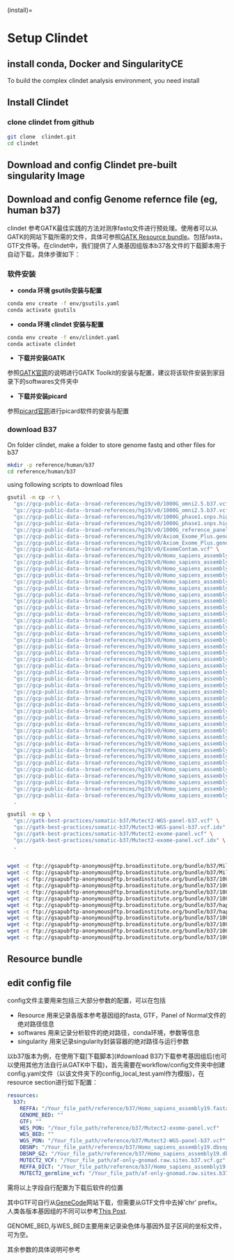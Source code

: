 (install)=

# Setup Clindet

## install conda, Docker and SingularityCE

To build the complex clindet analysis environment, you need install

## Install Clindet

### clone clindet from github

```bash
git clone  clindet.git
cd clindet
```
## Download and config Clindet pre-built singularity Image
### 

## Download and config Genome refernce file (eg, human b37)

clindet 参考GATK最佳实践的方法对测序fastq文件进行预处理。使用者可以从GATK的网站下载所需的文件，具体可参照[GATK Resource bundle](https://gatk.broadinstitute.org/hc/en-us/articles/360035890811-Resource-bundle)。包括fasta，GTF文件等。在clindet中，我们提供了人类基因组版本b37各文件的下载脚本用于自动下载，具体步骤如下：

### 软件安装

* **conda 环境 gsutils安装与配置**

```bash
conda env create -f env/gsutils.yaml
conda activate gsutils
```

* **conda 环境 clindet 安装与配置**

```bash
conda env create -f env/clindet.yaml
conda activate clindet
```

* **下载并安装GATK**

参照[GATK官网](https://github.com/broadinstitute/gatk)的说明进行GATK Toolkit的安装与配置，建议将该软件安装到家目录下的softwares文件夹中

* **下载并安装picard**

参照[picard官网](https://broadinstitute.github.io/picard/)进行picard软件的安装与配置

### download B37

On folder clindet, make a folder to store genome fastq and other files for b37

```bash
mkdir -p reference/human/b37
cd reference/human/b37
```

using following scripts to download files

```bash
gsutil -m cp -r \
  "gs://gcp-public-data--broad-references/hg19/v0/1000G_omni2.5.b37.vcf.gz" \
  "gs://gcp-public-data--broad-references/hg19/v0/1000G_omni2.5.b37.vcf.gz.tbi" \
  "gs://gcp-public-data--broad-references/hg19/v0/1000G_phase1.snps.high_confidence.b37.vcf.gz" \
  "gs://gcp-public-data--broad-references/hg19/v0/1000G_phase1.snps.high_confidence.b37.vcf.gz.tbi" \
  "gs://gcp-public-data--broad-references/hg19/v0/1000G_reference_panel" \
  "gs://gcp-public-data--broad-references/hg19/v0/Axiom_Exome_Plus.genotypes.all_populations.poly.vcf.gz" \
  "gs://gcp-public-data--broad-references/hg19/v0/Axiom_Exome_Plus.genotypes.all_populations.poly.vcf.gz.tbi" \
  "gs://gcp-public-data--broad-references/hg19/v0/ExomeContam.vcf" \
  "gs://gcp-public-data--broad-references/hg19/v0/Homo_sapiens_assembly19.cdna.all.fa" \
  "gs://gcp-public-data--broad-references/hg19/v0/Homo_sapiens_assembly19.cds.all.fa" \
  "gs://gcp-public-data--broad-references/hg19/v0/Homo_sapiens_assembly19.cloud_references.json" \
  "gs://gcp-public-data--broad-references/hg19/v0/Homo_sapiens_assembly19.contam.UD" \
  "gs://gcp-public-data--broad-references/hg19/v0/Homo_sapiens_assembly19.contam.V" \
  "gs://gcp-public-data--broad-references/hg19/v0/Homo_sapiens_assembly19.contam.bed" \
  "gs://gcp-public-data--broad-references/hg19/v0/Homo_sapiens_assembly19.contam.mu" \
  "gs://gcp-public-data--broad-references/hg19/v0/Homo_sapiens_assembly19.dbsnp138.vcf" \
  "gs://gcp-public-data--broad-references/hg19/v0/Homo_sapiens_assembly19.dbsnp138.vcf.idx" \
  "gs://gcp-public-data--broad-references/hg19/v0/Homo_sapiens_assembly19.delly_exclusionRegions.shard0.tsv" \
  "gs://gcp-public-data--broad-references/hg19/v0/Homo_sapiens_assembly19.delly_exclusionRegions.shard1.tsv" \
  "gs://gcp-public-data--broad-references/hg19/v0/Homo_sapiens_assembly19.delly_exclusionRegions.shard10.tsv" \
  "gs://gcp-public-data--broad-references/hg19/v0/Homo_sapiens_assembly19.delly_exclusionRegions.shard11.tsv" \
  "gs://gcp-public-data--broad-references/hg19/v0/Homo_sapiens_assembly19.delly_exclusionRegions.shard2.tsv" \
  "gs://gcp-public-data--broad-references/hg19/v0/Homo_sapiens_assembly19.delly_exclusionRegions.shard3.tsv" \
  "gs://gcp-public-data--broad-references/hg19/v0/Homo_sapiens_assembly19.delly_exclusionRegions.shard4.tsv" \
  "gs://gcp-public-data--broad-references/hg19/v0/Homo_sapiens_assembly19.delly_exclusionRegions.shard5.tsv" \
  "gs://gcp-public-data--broad-references/hg19/v0/Homo_sapiens_assembly19.delly_exclusionRegions.shard6.tsv" \
  "gs://gcp-public-data--broad-references/hg19/v0/Homo_sapiens_assembly19.delly_exclusionRegions.shard7.tsv" \
  "gs://gcp-public-data--broad-references/hg19/v0/Homo_sapiens_assembly19.delly_exclusionRegions.shard8.tsv" \
  "gs://gcp-public-data--broad-references/hg19/v0/Homo_sapiens_assembly19.delly_exclusionRegions.shard9.tsv" \
  "gs://gcp-public-data--broad-references/hg19/v0/Homo_sapiens_assembly19.dict" \
  "gs://gcp-public-data--broad-references/hg19/v0/Homo_sapiens_assembly19.fasta" \
  "gs://gcp-public-data--broad-references/hg19/v0/Homo_sapiens_assembly19.fasta.64.amb" \
  "gs://gcp-public-data--broad-references/hg19/v0/Homo_sapiens_assembly19.fasta.64.ann" \
  "gs://gcp-public-data--broad-references/hg19/v0/Homo_sapiens_assembly19.fasta.64.bwt" \
  "gs://gcp-public-data--broad-references/hg19/v0/Homo_sapiens_assembly19.fasta.64.pac" \
  "gs://gcp-public-data--broad-references/hg19/v0/Homo_sapiens_assembly19.fasta.64.sa" \
  "gs://gcp-public-data--broad-references/hg19/v0/Homo_sapiens_assembly19.fasta.alt" \
  "gs://gcp-public-data--broad-references/hg19/v0/Homo_sapiens_assembly19.fasta.amb" \
  "gs://gcp-public-data--broad-references/hg19/v0/Homo_sapiens_assembly19.fasta.ann" \
  "gs://gcp-public-data--broad-references/hg19/v0/Homo_sapiens_assembly19.fasta.bwt" \
  "gs://gcp-public-data--broad-references/hg19/v0/Homo_sapiens_assembly19.fasta.fai" \
  "gs://gcp-public-data--broad-references/hg19/v0/Homo_sapiens_assembly19.fasta.pac" \
  "gs://gcp-public-data--broad-references/hg19/v0/Homo_sapiens_assembly19.fasta.rbwt" \
  "gs://gcp-public-data--broad-references/hg19/v0/Homo_sapiens_assembly19.fasta.rpac" \
  "gs://gcp-public-data--broad-references/hg19/v0/Homo_sapiens_assembly19.fasta.rsa" \
  "gs://gcp-public-data--broad-references/hg19/v0/Homo_sapiens_assembly19.fasta.sa" \
  .

gsutil -m cp \
  "gs://gatk-best-practices/somatic-b37/Mutect2-WGS-panel-b37.vcf" \
  "gs://gatk-best-practices/somatic-b37/Mutect2-WGS-panel-b37.vcf.idx" \
  "gs://gatk-best-practices/somatic-b37/Mutect2-exome-panel.vcf" \
  "gs://gatk-best-practices/somatic-b37/Mutect2-exome-panel.vcf.idx" \
  .
  
  
wget -c ftp://gsapubftp-anonymous@ftp.broadinstitute.org/bundle/b37/Mills_and_1000G_gold_standard.indels.b37.vcf.gz
wget -c ftp://gsapubftp-anonymous@ftp.broadinstitute.org/bundle/b37/Mills_and_1000G_gold_standard.indels.b37.vcf.gz.md5
wget -c ftp://gsapubftp-anonymous@ftp.broadinstitute.org/bundle/b37/1000G_phase1.indels.b37.vcf.gz
wget -c ftp://gsapubftp-anonymous@ftp.broadinstitute.org/bundle/b37/1000G_phase1.indels.b37.vcf.gz.md5
wget -c ftp://gsapubftp-anonymous@ftp.broadinstitute.org/bundle/b37/1000G_phase1.snps.high_confidence.b37.vcf.gz
wget -c ftp://gsapubftp-anonymous@ftp.broadinstitute.org/bundle/b37/1000G_phase1.snps.high_confidence.b37.vcf.gz.md5
wget -c ftp://gsapubftp-anonymous@ftp.broadinstitute.org/bundle/b37/hapmap_3.3.b37.vcf.gz
wget -c ftp://gsapubftp-anonymous@ftp.broadinstitute.org/bundle/b37/hapmap_3.3.b37.vcf.gz.md5
wget -c ftp://gsapubftp-anonymous@ftp.broadinstitute.org/bundle/b37/1000G_omni2.5.b37.vcf.gz
wget -c ftp://gsapubftp-anonymous@ftp.broadinstitute.org/bundle/b37/1000G_omni2.5.b37.vcf.gz.md5
wget -c ftp://gsapubftp-anonymous@ftp.broadinstitute.org/bundle/b37/1000G_phase3_v4_20130502.sites.vcf.gz
wget -c ftp://gsapubftp-anonymous@ftp.broadinstitute.org/bundle/b37/1000G_phase3_v4_20130502.sites.vcf.gz.md5

```

## Resource bundle

## edit config file

config文件主要用来包括三大部分参数的配置，可以在包括

* Resource
  用来记录各版本参考基因组的fasta, GTF，Panel of Normal文件的绝对路径信息
* softwares
  用来记录分析软件的绝对路径，conda环境，参数等信息
* singularity
  用来记录singularity封装容器的绝对路径与运行参数

以b37版本为例，在使用下载[下载脚本](#download B37)下载参考基因组后(也可以使用其他方法自行从GATK中下载)，首先需要在workflow/config文件夹中创建config.yaml文件（以该文件夹下的config_local_test.yaml作为模版)，在resource section进行如下配置：

```yaml
resources:
  b37:
    REFFA: "/Your_file_path/reference/b37/Homo_sapiens_assembly19.fasta"
    GENOME_BED: ""
    GTF: ""
    WES_PON: "/Your_file_path/reference/b37/Mutect2-exome-panel.vcf"
    WES_BED: ""
    WGS_PON: "/Your_file_path/reference/b37/Mutect2-WGS-panel-b37.vcf"
    DBSNP: "/Your_file_path/reference/b37/Homo_sapiens_assembly19.dbsnp138.vcf"
    DBSNP_GZ: "/Your_file_path/reference/b37/Homo_sapiens_assembly19.dbsnp138.vcf.gz"
    MUTECT2_VCF: "/Your_file_path/af-only-gnomad.raw.sites.b37.vcf.gz"
    REFFA_DICT: "/Your_file_path/reference/b37/Homo_sapiens_assembly19.fasta"
    MUTECT2_germline_vcf: "/Your_file_path/af-only-gnomad.raw.sites.b37.vcf.gz"
```

需将以上字段自行配置为下载后软件的位置

其中GTF可自行从[GeneCode](https://www.gencodegenes.org/human/release_46lift37.html)网站下载，但需要从GTF文件中去掉’chr' prefix。人类各版本基因组的不同可以参考[This Post](https://www.gencodegenes.org/human/release_46lift37.html).

GENOME_BED,与WES_BED主要用来记录染色体与基因外显子区间的坐标文件，可为空。

其余参数的具体说明可参考



